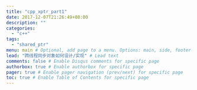 ```yaml
---
title: "cpp_xptr_part1"
date: 2017-12-07T21:26:49+08:00
description: ""
categories:
  - "c++"
tags:
  - "shared_ptr"
menu: main # Optional, add page to a menu. Options: main, side, footer
lead: "跨线程同步对象如何设计/实现" # Lead text
comments: false # Enable Disqus comments for specific page
authorbox: true # Enable authorbox for specific page
pager: true # Enable pager navigation (prev/next) for specific page
toc: true # Enable Table of Contents for specific page
---
```




